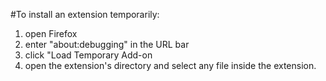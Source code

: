 #To install an extension temporarily:

 1. open Firefox
 2. enter "about:debugging" in the URL bar
 3. click "Load Temporary Add-on
 4. open the extension's directory and select any file inside the extension.

